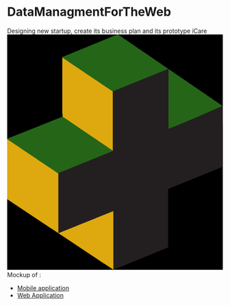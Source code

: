 # DataManagmentForTheWeb
Designing new startup, create its business plan and its prototype 
iCare
![logo](./image.png)
Mockup of :
* [Mobile application](https://www.figma.com/file/ZWSQN1OkaLYtcV9eByfnzp/I-Care?node-id=0%3A1)
* [Web Application](https://www.figma.com/file/ZWSQN1OkaLYtcV9eByfnzp/I-Care?node-id=286%3A1009)
